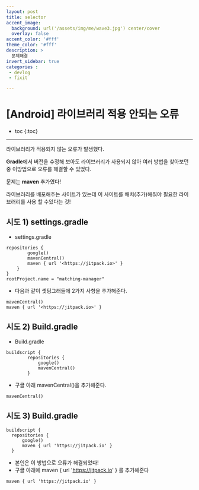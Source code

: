 ```yaml
---
layout: post
title: selector 
accent_image: 
  background: url('/assets/img/me/wave3.jpg') center/cover
  overlay: false
accent_color: '#fff'
theme_color: '#fff'
description: >
  문제해결
invert_sidebar: true
categories :
 - devlog	
 - fixit

---
```


# [Android] 라이브러리 적용 안되는 오류

* toc
{:toc}
---

라이브러리가 적용되지 않는 오류가 발생했다.

**Gradle**에서 버전을 수정해 보아도 라이브러리가 사용되지 않아 여러 방법을 찾아보던중 이방법으로 오류를 해결할 수 있었다.

문제는 **maven** 추가였다!

라이브러리를 배포해주는 사이트가 있는데 이 사이트를 배치(추가)해줘야 필요한 라이브러리를 사용 할 수있다는 것!



## **시도 1) settings.gradle**

- settings.gradle

```
repositories {
        google()
        mavenCentral()
        maven { url '<https://jitpack.io>' }
    }
}
rootProject.name = "matching-manager"
```

* 다음과 같이 셋팅그래들에 2가지 사항을 추가해준다.

```
mavenCentral()
maven { url '<https://jitpack.io>' }
```



## **시도 2) Build.gradle**

- Build.gradle

```
buildscript {
        repositories {
            google()
            mavenCentral()
        }
```

* 구글 아래 mavenCentral()을 추가해준다.

```
mavenCentral()
```



## **시도 3) Build.gradle**

```
buildscript {
  repositories {
      google()
      maven { url 'https://jitpack.io' }
  }
```

* 본인은 이 방법으로 오류가 해결되었다!
* 구글 아래에 maven { url 'https://jitpack.io' } 를 추가해준다

```
maven { url 'https://jitpack.io' }
```





